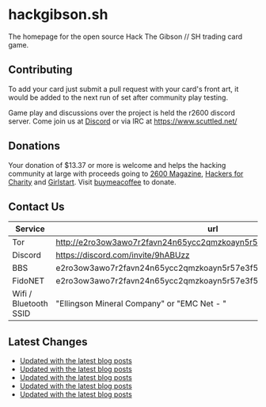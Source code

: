 # hackgibson.sh
The homepage for the open source Hack The Gibson // SH trading card game.


## Contributing

To add your card just submit a pull request with your card's front art, it would be added to the next run of set after community play testing.

Game play and discussions over the project is held the r2600 discord server. Come join us at [Discord](https://discord.com/invite/9hABUzz) or via IRC at https://www.scuttled.net/


## Donations

Your donation of $13.37 or more is welcome and helps the hacking community at large with proceeds going to [2600 Magazine](https://2600.com/), [Hackers for Charity](https://hackersforcharity.org) and [Girlstart](https://girlstart.org).  Visit [buymeacoffee](https://www.buymeacoffee.com/hackgibson.sh) to donate.


## Contact Us

Service | url
-|-
Tor | http://e2ro3ow3awo7r2favn24n65ycc2qmzkoayn5r57e3f56nvjwdcgg32ad.onion
Discord | https://discord.com/invite/9hABUzz
BBS | e2ro3ow3awo7r2favn24n65ycc2qmzkoayn5r57e3f56nvjwdcgg32ad.onion:23
FidoNET | e2ro3ow3awo7r2favn24n65ycc2qmzkoayn5r57e3f56nvjwdcgg32ad.onion:24554
Wifi / Bluetooth SSID | "Ellingson Mineral Company" or "EMC Net - <fidonet address>"

## Latest Changes
<!-- BLOG-POST-LIST:START -->
- [Updated with the latest blog posts](https://github.com/DFW2600/hackgibson.sh/commit/c05c18df93aa76019b75b19216bc7393b31c46fe)
- [Updated with the latest blog posts](https://github.com/DFW2600/hackgibson.sh/commit/49d27ed7778a363ccdb6c5c28f64a4d44da50fe7)
- [Updated with the latest blog posts](https://github.com/DFW2600/hackgibson.sh/commit/11b585d5f2345d60262f9a6191772a7f5767c785)
- [Updated with the latest blog posts](https://github.com/DFW2600/hackgibson.sh/commit/7ebf8a1a3d885c31abf162d5b1ed215f8fe31e84)
- [Updated with the latest blog posts](https://github.com/DFW2600/hackgibson.sh/commit/2131d24d77bdfc64ddb3e9ab3f1bfd8d3a697372)
<!-- BLOG-POST-LIST:END -->
